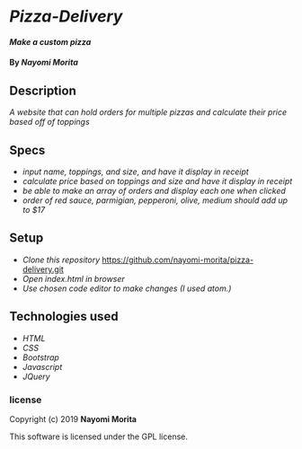# _Pizza-Delivery_

#### _Make a custom pizza_

#### By _**Nayomi Morita**_

## Description

_A website that can hold orders for multiple pizzas and calculate their price based off of toppings_

## Specs

* _input name, toppings, and size, and have it display in receipt_
* _calculate price based on toppings and size and have it display in receipt_
* _be able to make an array of orders and display each one when clicked_
* _order of red sauce, parmigian, pepperoni, olive, medium should add up to $17_


## Setup

* _Clone this repository_ https://github.com/nayomi-morita/pizza-delivery.git
* _Open index.html in browser_
* _Use chosen code editor to make changes (I used atom.)_

## Technologies used
* _HTML_
* _CSS_
* _Bootstrap_
* _Javascript_
* _JQuery_

### license

Copyright (c) 2019 **Nayomi Morita**

This software is licensed under the GPL license.
